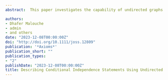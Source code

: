 ```yaml
---
abstract:  This paper investigates the capability of undirected graphs (UGs) to represent a set of Conditional Independence (CI) statements derived from a given probability distribution of a random vector. While it is established that certain axioms can govern this set, providing sufficient conditions for UGs to capture specific CI statements, our focus is on covariance and concentration graphs. These remain the only known families of UGs capable of describing CI statements. We explore the issue of complete representation of CI statements through their corresponding covariance and concentration graphs. Two parameters are defined, one each from the covariance and concentration graphs, to determine the limitations concerning the cardinality of the conditioning subset that the graph can represent. We establish a relationship between these parameters and the cardinality of the separators in each graph, providing a straightforward computational method to evaluate them. In conclusion, we enhance the aforementioned procedure and introduce criteria to ascertain, without additional computations, whether the graphs can fully represent a given set of CI statements. We demonstrate that either the concentration or the covariance graph forms a cycle, and when considered in conjunction, they can represent the entire relation. These criteria also enable us, in specific cases, to deduce the covariance graph from the concentration graph and vice versa.

authors:
- Dhafer Malouche
- admin
- and others
date: "2023-12-08T00:00:00Z"
doi: "http://doi.org/10.1111/joss.12809"
publication: '*Axioms*'
publication_short: ""
publication_types:
- "2"
publishDate: "2023-12-08T00:00:00Z"
title: Describing Conditional Independence Statements Using Undirected Graphs 
---
```


